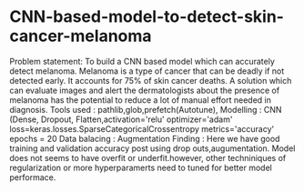 # CNN-based-model-to-detect-skin-cancer-melanoma
Problem statement: To build a CNN based model which can accurately detect melanoma. Melanoma is a type of cancer that can be deadly if not detected early. It accounts for 75% of skin cancer deaths. A solution which can evaluate images and alert the dermatologists about the presence of melanoma has the potential to reduce a lot of manual effort needed in diagnosis.
Tools used : pathlib,glob,prefetch(Autotune),
Modelling : CNN (Dense, Dropout, Flatten,activation='relu'
optimizer='adam'
loss=keras.losses.SparseCategoricalCrossentropy
metrics='accuracy'
epochs = 20
Data balacing : Augmentation
Finding : Here we have good training and validation accuracy post using drop outs,augumentation. Model does not seems to have overfit or underfit.however, other techniniques of regularization or more hyperparamerts need to tuned for better model performace.
